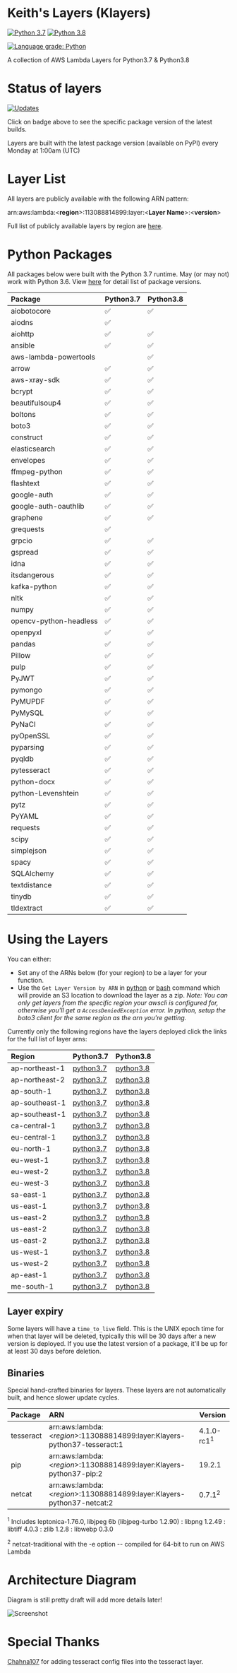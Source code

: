 # Keith's Layers (Klayers)

[![Python 3.7](https://img.shields.io/badge/python-3.7-green.svg)](https://www.python.org/downloads/release/python-375/)  [![Python 3.8](https://img.shields.io/badge/python-3.8-green.svg)](https://www.python.org/downloads/release/python-380/)

[![Language grade: Python](https://img.shields.io/lgtm/grade/python/g/keithrozario/Klayers.svg?logo=lgtm&logoWidth=18)](https://lgtm.com/projects/g/keithrozario/Klayers/context:python)


A collection of AWS Lambda Layers for Python3.7 & Python3.8

# Status of layers

[![Updates](https://pyup.io/repos/github/keithrozario/Klayers/shield.svg)](https://pyup.io/repos/github/keithrozario/Klayers/)

Click on badge above to see the specific package version of the latest builds. 

Layers are built with the latest package version (available on PyPI) every Monday at 1:00am (UTC)

# Layer List

All layers are publicly available with the following ARN pattern:

arn:aws:lambda:\<**region**>:113088814899:layer:\<**Layer Name**>:\<**version**>

Full list of publicly available layers by region are [here](deployments/).

# Python Packages

All packages below were built with the Python 3.7 runtime. May (or may not) work with Python 3.6. View [here](https://pyup.io/repos/github/keithrozario/Klayers/) for detail list of package versions.

| Package        | Python3.7               | Python3.8               |
| :------------- |:----------------------- |:----------------------- |
aiobotocore|✅|✅
aiodns|✅|
aiohttp|✅|✅
ansible|✅|✅
aws-lambda-powertools||✅
arrow|✅|✅
aws-xray-sdk|✅|✅
bcrypt|✅|✅
beautifulsoup4|✅|✅
boltons|✅|✅
boto3|✅|✅
construct|✅|✅
elasticsearch|✅|✅
envelopes|✅|✅
ffmpeg-python|✅|✅
flashtext|✅|✅
google-auth|✅|✅
google-auth-oauthlib|✅|✅
graphene|✅|✅
grequests|✅|
grpcio|✅|✅
gspread|✅|✅
idna|✅|✅
itsdangerous|✅|✅
kafka-python|✅|✅
nltk|✅|✅
numpy|✅|✅
opencv-python-headless|✅|✅
openpyxl|✅|✅
pandas|✅|✅
Pillow|✅|✅
pulp|✅|✅
PyJWT|✅|✅
pymongo|✅|✅
PyMUPDF|✅|✅
PyMySQL|✅|✅
PyNaCl|✅|✅
pyOpenSSL|✅|✅
pyparsing|✅|✅
pyqldb|✅|✅
pytesseract|✅|✅
python-docx|✅|✅
python-Levenshtein|✅|✅
pytz|✅|✅
PyYAML|✅|✅
requests|✅|✅
scipy|✅|✅
simplejson|✅|✅
spacy|✅|✅
SQLAlchemy|✅|✅
textdistance|✅|✅
tinydb|✅|✅
tldextract|✅|✅

# Using the Layers

You can either:
* Set any of the ARNs below (for your region) to be a layer for your function. 
* Use the `Get Layer Version by ARN` in [python](https://boto3.amazonaws.com/v1/documentation/api/latest/reference/services/lambda.html#Lambda.Client.get_layer_version_by_arn) or [bash](https://docs.aws.amazon.com/cli/latest/reference/lambda/get-layer-version-by-arn.html) command which will provide an S3 location to download the layer as a zip. *Note: You can only get layers from the specific region your awscli is configured for, otherwise you'll get a `AccessDeniedException` error. In python, setup the boto3 client for the same region as the arn you're getting.*

Currently only the following regions have the layers deployed click the links for the full list of layer arns:

| Region         | Python3.7               | Python3.8               |
| :------------- |:----------------------- |:----------------------- |
ap-northeast-1|[python3.7](deployments/python3.7/arns/ap-northeast-1.json)|[python3.8](deployments/python3.8/arns/ap-northeast-1.json)
ap-northeast-2|[python3.7](deployments/python3.7/arns/ap-northeast-2.json)|[python3.8](deployments/python3.8/arns/ap-northeast-2.json)
ap-south-1|[python3.7](deployments/python3.7/arns/ap-south-1.json)|[python3.8](deployments/python3.8/arns/ap-south-1.json)
ap-southeast-1|[python3.7](deployments/python3.7/arns/ap-southeast-1.json)|[python3.8](deployments/python3.8/arns/ap-southeast-1.json)
ap-southeast-1|[python3.7](deployments/python3.7/arns/ap-southeast-2.json)|[python3.8](deployments/python3.8/arns/ap-southeast-2.json)
ca-central-1|[python3.7](deployments/python3.7/arns/ca-central-1.json)|[python3.8](deployments/python3.8/arns/ca-central-1.json)
eu-central-1|[python3.7](deployments/python3.7/arns/eu-central-1.json)|[python3.8](deployments/python3.8/arns/eu-central-1.json)
eu-north-1|[python3.7](deployments/python3.7/arns/eu-north-1.json)|[python3.8](deployments/python3.8/arns/eu-north-1.json)
eu-west-1|[python3.7](deployments/python3.7/arns/eu-west-1.json)|[python3.8](deployments/python3.8/arns/eu-west-1.json)
eu-west-2|[python3.7](deployments/python3.7/arns/eu-west-2.json)|[python3.8](deployments/python3.8/arns/eu-west-2.json)
eu-west-3|[python3.7](deployments/python3.7/arns/eu-west-3.json)|[python3.8](deployments/python3.8/arns/eu-west-3.json)
sa-east-1|[python3.7](deployments/python3.7/arns/sa-east-1.json)|[python3.8](deployments/python3.8/arns/sa-east-1.json)
us-east-1|[python3.7](deployments/python3.7/arns/us-east-1.json)|[python3.8](deployments/python3.8/arns/us-east-1.json)
us-east-2|[python3.7](deployments/python3.7/arns/us-east-2.json)|[python3.8](deployments/python3.8/arns/us-east-2.json)
us-east-2|[python3.7](deployments/python3.7/arns/us-east-2.json)|[python3.8](deployments/python3.8/arns/us-east-2.json)
us-east-2|[python3.7](deployments/python3.7/arns/us-east-2.json)|[python3.8](deployments/python3.8/arns/us-east-2.json)
us-west-1|[python3.7](deployments/python3.7/arns/us-west-1.json)|[python3.8](deployments/python3.8/arns/us-west-1.json)
us-west-2|[python3.7](deployments/python3.7/arns/us-west-2.json)|[python3.8](deployments/python3.8/arns/us-west-2.json)
ap-east-1|[python3.7](deployments/python3.7/arns/ap-east-1.json)|[python3.8](deployments/python3.8/arns/ap-east-1.json)
me-south-1|[python3.7](deployments/python3.7/arns/me-south-1.json)|[python3.8](deployments/python3.8/arns/me-south-1.json)

## Layer expiry

Some layers will have a `time_to_live` field. This is the UNIX epoch time for when that layer will be deleted, typically this will be 30 days after a new version is deployed. If you use the latest version of a package, it'll be up for at least 30 days before deletion.

## Binaries

Special hand-crafted binaries for layers. These layers are not automatically built, and hence slower update cycles.

| Package        | ARN                                                                             | Version    |         
| :------------- |:------------------------------------------------------------------------------- | ---------- | 
| tesseract      | arn:aws:lambda:\<*region*>:113088814899:layer:Klayers-python37-tesseract:1            | 4.1.0-rc1<sup>1</sup>|
| pip            | arn:aws:lambda:\<*region*>:113088814899:layer:Klayers-python37-pip:2            | 19.2.1     |
| netcat         | arn:aws:lambda:\<*region*>:113088814899:layer:Klayers-python37-netcat:2         | 0.7.1<sup>2</sup>|

<sup>1</sup> Includes leptonica-1.76.0, libjpeg 6b (libjpeg-turbo 1.2.90) : libpng 1.2.49 : libtiff 4.0.3 : zlib 1.2.8 : libwebp 0.3.0

<sup>2</sup> netcat-traditional with the -e option -- compiled for 64-bit to run on AWS Lambda

# Architecture Diagram

Diagram is still pretty draft will add more details later!

![Screenshot](documentation/Klayers-Architecture.png)

# Special Thanks

[Chahna107](https://github.com/chahna107) for adding tesseract config files into the tesseract layer.